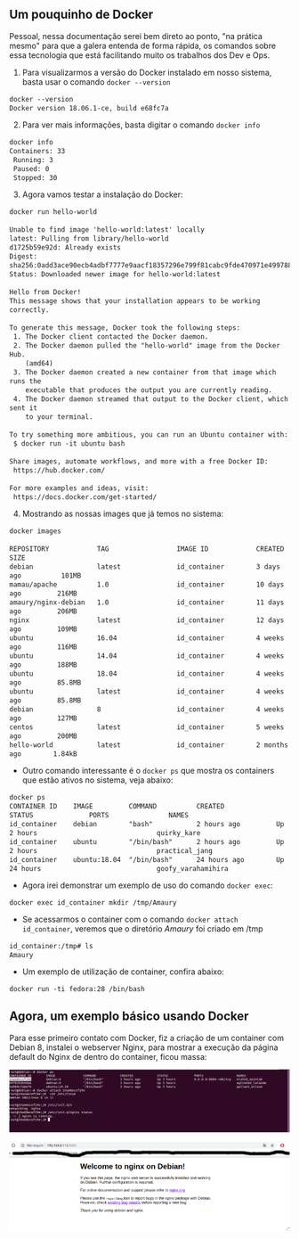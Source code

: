 ## Um pouquinho de Docker

Pessoal, nessa documentação serei bem direto ao ponto, "na prática mesmo" para que a galera entenda de forma rápida, os comandos sobre essa tecnologia que está facilitando muito os trabalhos dos Dev e Ops.



1) Para visualizarmos a versão do Docker instalado em nosso sistema, basta usar o comando `docker --version`
```
docker --version 
Docker version 18.06.1-ce, build e68fc7a
```
2) Para ver mais informações, basta digitar o comando `docker info`
```
docker info 
Containers: 33
 Running: 3
 Paused: 0
 Stopped: 30
```
3) Agora vamos testar a instalação do Docker:
```
docker run hello-world

Unable to find image 'hello-world:latest' locally
latest: Pulling from library/hello-world
d1725b59e92d: Already exists 
Digest: sha256:0add3ace90ecb4adbf7777e9aacf18357296e799f81cabc9fde470971e499788
Status: Downloaded newer image for hello-world:latest

Hello from Docker!
This message shows that your installation appears to be working correctly.

To generate this message, Docker took the following steps:
 1. The Docker client contacted the Docker daemon.
 2. The Docker daemon pulled the "hello-world" image from the Docker Hub.
    (amd64)
 3. The Docker daemon created a new container from that image which runs the
    executable that produces the output you are currently reading.
 4. The Docker daemon streamed that output to the Docker client, which sent it
    to your terminal.

To try something more ambitious, you can run an Ubuntu container with:
 $ docker run -it ubuntu bash

Share images, automate workflows, and more with a free Docker ID:
 https://hub.docker.com/

For more examples and ideas, visit:
 https://docs.docker.com/get-started/
```

4) Mostrando as nossas images que já temos no sistema:
```
docker images

REPOSITORY            TAG                 IMAGE ID            CREATED             SIZE
debian                latest              id_container        3 days ago          101MB
mamau/apache          1.0                 id_container        10 days ago         216MB
amaury/nginx-debian   1.0                 id_container        11 days ago         206MB
nginx                 latest              id_container        12 days ago         109MB
ubuntu                16.04               id_container        4 weeks ago         116MB
ubuntu                14.04               id_container        4 weeks ago         188MB
ubuntu                18.04               id_container        4 weeks ago         85.8MB
ubuntu                latest              id_container        4 weeks ago         85.8MB
debian                8                   id_container        4 weeks ago         127MB
centos                latest              id_container        5 weeks ago         200MB
hello-world           latest              id_container        2 months ago        1.84kB
```

- Outro comando interessante é o `docker ps` que mostra os containers que estão ativos no sistema, veja abaixo:
```
docker ps
CONTAINER ID    IMAGE         COMMAND          CREATED             STATUS              PORTS               NAMES
id_container    debian        "bash"           2 hours ago         Up 2 hours                              quirky_kare
id_container    ubuntu        "/bin/bash"      2 hours ago         Up 2 hours                              practical_jang
id_container    ubuntu:18.04  "/bin/bash"      24 hours ago        Up 24 hours                             goofy_varahamihira
```

- Agora irei demonstrar um exemplo de uso do comando `docker exec`:
```
docker exec id_container mkdir /tmp/Amaury
```

- Se acessarmos o container com o comando `docker attach id_container`, veremos que o diretório *Amaury* foi criado em /tmp
```
id_container:/tmp# ls
Amaury
```

- Um exemplo de utilização de container, confira abaixo:
```
docker run -ti fedora:28 /bin/bash
```

## Agora, um exemplo básico usando Docker

Para esse primeiro contato com Docker, fiz a criação de um container com Debian 8, instalei o webserver Nginx, para mostrar a execução da página default do Nginx de dentro do container, ficou massa:

![Docker](images/docker1.png)

![Docker](images/docker.png)
